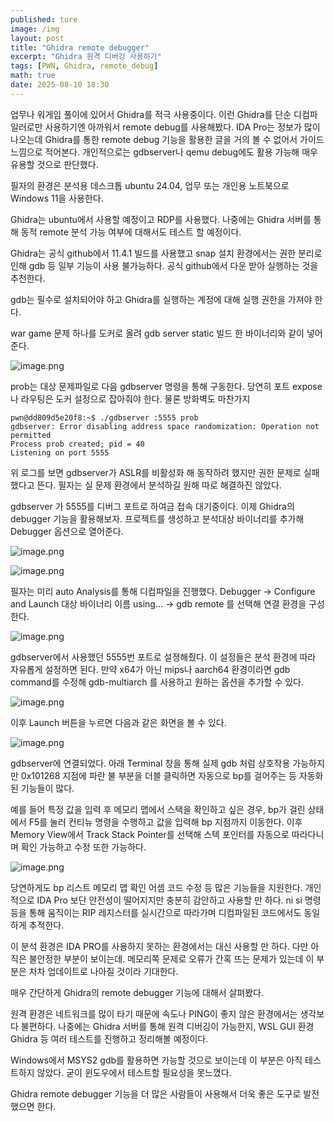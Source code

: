 ```yaml
---
published: ture
image: /img
layout: post
title: "Ghidra remote debugger"
excerpt: "Ghidra 원격 디버깅 사용하기"
tags: [PWN, Ghidra, remote_debug]
math: true
date: 2025-08-10 18:30
---
```


업무나 워게임 풀이에 있어서 Ghidra를 적극 사용중이다. 이런 Ghidra를 단순 디컴파일러로만 사용하기엔 아까워서 remote debug를 사용해봤다. IDA Pro는 정보가 많이 나오는데 Ghidra를 통한 remote debug 기능을 활용한 글을 거의 볼 수 없어서 가이드 느낌으로 적어본다. 개인적으로는 gdbserver나 qemu debug에도 활용 가능해 매우 유용할 것으로 판단했다.

필자의 환경은 분석용 데스크톱 ubuntu 24.04, 업무 또는 개인용 노트북으로 Windows 11을 사용한다.

Ghidra는 ubuntu에서 사용할 예정이고 RDP를 사용했다. 나중에는 Ghidra 서버를 통해 동적 remote 분석 가능 여부에 대해서도 테스트 할 예정이다.

Ghidra는 공식 github에서 11.4.1 빌드를 사용했고 snap 설치 환경에서는 권한 분리로 인해 gdb 등 일부 기능이 사용 불가능하다. 공식 github에서 다운 받아 실행하는 것을 추천한다.

gdb는 필수로 설치되어야 하고 Ghidra를 실행하는 계정에 대해 실행 권한을 가져야 한다. 

war game 문제 하나를 도커로 올려 gdb server static 빌드 한 바이너리와 같이 넣어준다.

![image.png](/img/Ghidra-remote-debugger/image.png)

prob는 대상 문제파일로 다음 gdbserver 명령을 통해 구동한다. 당연히 포트 expose나 라우팅은 도커 설정으로 잡아줘야 한다. 물론 방화벽도 마찬가지

```
pwn@dd809d5e20f8:~$ ./gdbserver :5555 prob
gdbserver: Error disabling address space randomization: Operation not permitted
Process prob created; pid = 40
Listening on port 5555
```

위 로그를 보면 gdbserver가 ASLR를 비활성화 해 동작하려 했지만 권한 문제로 실패했다고 뜬다. 필자는 실 문제 환경에서 분석하길 원해 따로 해결하진 않았다. 

gdbserver 가 5555를 디버그 포트로 하여금 접속 대기중이다. 이제 Ghidra의 debugger 기능을 활용해보자. 프로젝트를 생성하고 분석대상 바이너리를 추가해 Debugger 옵션으로 열어준다.

![image.png](/img/Ghidra-remote-debugger/image%201.png)

![image.png](/img/Ghidra-remote-debugger/image%202.png)

필자는 미리 auto Analysis를 통해 디컴파일을 진행했다. Debugger → Configure and Launch 대상 바이너리 이름 using… → gdb remote 를 선택해 연결 환경을 구성한다.

![image.png](/img/Ghidra-remote-debugger/image%203.png)

gdbserver에서 사용했던 5555번 포트로 설졍해줬다. 이 설정들은 분석 환경에 따라 자유롭게 설정하면 된다. 만약 x64가 아닌 mips나 aarch64 환경이라면 gdb command를 수정해 gdb-multiarch 를 사용하고 원하는 옵션을 추가할 수 있다.

![image.png](/img/Ghidra-remote-debugger/image%204.png)

이후 Launch 버튼을 누르면 다음과 같은 화면을 볼 수 있다.

![image.png](/img/Ghidra-remote-debugger/image%205.png)

gdbserver에 연결되었다. 아래 Terminal 창을 통해 실제 gdb 처럼 상호작용 가능하지만 0x101268 지점에 파란 불 부분을 더블 클릭하면 자동으로 bp를 걸어주는 등 자동화된 기능들이 많다. 

예를 들어 특정 값을 입력 후 메모리 맵에서 스택을 확인하고 싶은 경우, bp가 걸린 상태에서 F5를 눌러 컨티뉴 명령을 수행하고 값을 입력해 bp 지점까지 이동한다. 이후 Memory View에서 Track Stack Pointer를 선택해 스텍 포인터를 자동으로 따라다니며 확인 가능하고 수정 또한 가능하다.

![image.png](/img/Ghidra-remote-debugger/image%206.png)

당연하게도 bp 리스트 메모리 맵 확인 어셈 코드 수정 등 많은 기능들을 지원한다. 개인적으로 IDA Pro 보단 안전성이 떨어지지만 충분히 감안하고 사용할 만 하다. ni si 명령 등을 통해 움직이는 RIP 레지스터를 실시간으로 따라가며 디컴파일된 코드에서도 동일하게 추적한다.

이 분석 환경은 IDA PRO를 사용하지 못하는 환경에서는 대신 사용할 만 하다. 다만 아직은 불안정한 부분이 보이는데. 메모리쪽 문제로 오류가 간혹 뜨는 문제가 있는데 이 부분은 차차 업데이트로 나아질 것이라 기대한다.

매우 간단하게 Ghidra의 remote debugger 기능에 대해서 살펴봤다.

원격 환경은 네트워크를 많이 타기 때문에 속도나 PING이 좋지 않은 환경에서는 생각보다 불편하다. 나중에는 Ghidra 서버를 통해 원격 디버깅이 가능한지, WSL GUI 환경 Ghidra 등 여러 테스트를 진행하고 정리해볼 예정이다.

Windows에서 MSYS2 gdb를 활용하면 가능할 것으로 보이는데 이 부분은 아직 테스트하지 않았다. 굳이 윈도우에서 테스트할 필요성을 못느꼈다.

Ghidra remote debugger 기능을 더 많은 사람들이 사용해서 더욱 좋은 도구로 발전했으면 한다.
